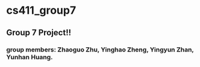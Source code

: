 # cs411_group7

## Group 7 Project!!

### group members: Zhaoguo Zhu, Yinghao Zheng, Yingyun Zhan, Yunhan Huang.
